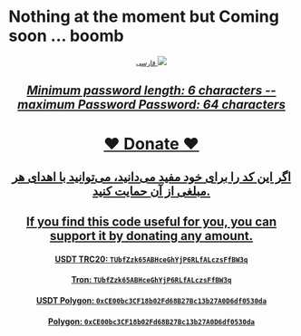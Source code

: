 # Nothing at the moment but Coming soon ... boomb

<div align="center">
    <p>
        <a href="README-FA.md">
            <small>فارسی</small>
            <img src='assets/img/flags/iran.svg' />



*Minimum password length: 6 characters* --
*maximum Password Password: 64 characters*
---
# ❤️ Donate ❤️
## اگر این کد را برای خود مفید می‌دانید، می‌توانید با اهدای هر مبلغی از آن حمایت کنید.
## If you find this code useful for you, you can support it by donating any amount.
#### USDT TRC20: `TUbfZzk65ABHceGhYjP6RLfALczsFfBW3q`
#### Tron: `TUbfZzk65ABHceGhYjP6RLfALczsFfBW3q`
#### USDT Polygon: `0xCE00bc3CF18b02Fd68B27Bc13b27A0D6df0530da`
####  Polygon: `0xCE00bc3CF18b02Fd68B27Bc13b27A0D6df0530da`
